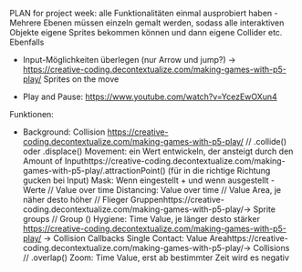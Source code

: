 
PLAN for project week: alle Funktionalitäten einmal ausprobiert haben - Mehrere Ebenen müssen einzeln gemalt werden, sodass alle interaktiven Objekte eigene Sprites bekommen können und dann eigene Collider etc. Ebenfalls
- Input-Möglichkeiten überlegen (nur Arrow und jump?) -> https://creative-coding.decontextualize.com/making-games-with-p5-play/ Sprites on the move

- Play and Pause: https://www.youtube.com/watch?v=YcezEwOXun4


Funktionen:
- Background: Collision https://creative-coding.decontextualize.com/making-games-with-p5-play/ // .collide() oder .displace()
Movement: ein Wert entwickeln, der ansteigt durch den Amount of Inputhttps://creative-coding.decontextualize.com/making-games-with-p5-play/.attractionPoint() (für in die richtige Richtung gucken bei Input)
Mask: Wenn eingestellt + und wenn ausgestellt - Werte // Value over time
Distancing: Value over time // Value Area, je näher desto höher // Flieger Gruppenhttps://creative-coding.decontextualize.com/making-games-with-p5-play/-> Sprite groups // Group ()
Hygiene: Time Value, je länger desto stärker https://creative-coding.decontextualize.com/making-games-with-p5-play/ -> Collision Callbacks
Single Contact: Value Areahttps://creative-coding.decontextualize.com/making-games-with-p5-play/-> Collisions //  .overlap()
Zoom: Time Value, erst ab bestimmter Zeit wird es negativ 

